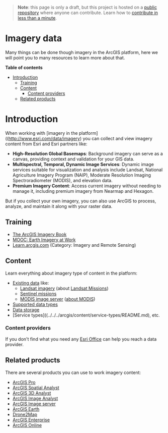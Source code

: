 > **Note**: this page is only a draft, but this project is hosted on a [public repository](https://github.com/hhkaos/awesome-arcgis) where anyone can contribute. Learn how to [contribute in less than a minute](https://github.com/hhkaos/awesome-arcgis/blob/master/CONTRIBUTING.md#contributions).

# Imagery data

Many things can be done though imagery in the ArcGIS platform, here we will point you to many resources to learn more about that.

<!-- START doctoc generated TOC please keep comment here to allow auto update -->
<!-- DON'T EDIT THIS SECTION, INSTEAD RE-RUN doctoc TO UPDATE -->
**Table of contents**

- [Introduction](#introduction)
  - [Training](#training)
  - [Content](#content)
    - [Content providers](#content-providers)
  - [Related products](#related-products)

<!-- END doctoc generated TOC please keep comment here to allow auto update -->

# Introduction

When working with [imagery in the platform]((http://www.esri.com/data/imagery) you can collect and view imagery content from Esri and Esri partners like:

* **High-Resolution Global Basemaps**: Background imagery can serve as a canvas, providing context and validation for your GIS data.
* **Multispectral, Temporal, Dynamic Image Services**: Dynamic image services suitable for visualization and analysis include Landsat, National Agriculture Imagery Program (NAIP), Moderate Resolution Imaging Spectroradiometer (MODIS), and elevation data.
* **Premium Imagery Content**: Access current imagery without needing to manage it, including premium imagery from Nearmap and Hexagon.


But if you collect your own imagery, you can also use ArcGIS to process, analyze, and maintain it along with your raster data.

## Training

* [The ArcGIS Imagery Book](https://learn.arcgis.com/en/arcgis-imagery-book/)
* [MOOC: Earth Imagery at Work](https://www.esri.com/training/catalog/57aba196cbc441087e0d2395/earth-imagery-at-work/)
* [Learn.arcgis.com](https://learn.arcgis.com/en/gallery/) (Category: Imagery and Remote Sensing)


## Content

Learn everything about imagery type of content in the platform:

* [Existing data](../../../arcgis/content/README.md) like:
    * [Landsat imagery](http://www.esri.com/software/landsat-imagery) (about [Landsat Missions](https://landsat.usgs.gov/))
    * [Sentinel missions](https://en.wikipedia.org/wiki/Copernicus_Programme#Sentinel_missions)
    * [MODIS image server](https://modis.arcgis.com/arcgis/rest/services/MODIS/ImageServer) ([about MODIS](https://en.wikipedia.org/wiki/Moderate_Resolution_Imaging_Spectroradiometer))
* [Supported data types](../../../arcgis/content/data-types/README.md)
* [Data storage](../../../arcgis/content/data-storage/README.md)
* [Service types]((../../../arcgis/content/service-types/README.md), etc.

### Content providers

If you don't find what you need any [Esri Office](http://www.esri.com/about-esri/contact) can help you reach a data provider.

## Related products

There are several products you can use to work imagery content:

* [ArcGIS Pro](../../../arcgis/products/arcgis-desktop/arcgis-pro/README.md)
* [ArcGIS Spatial Analyst](../../../arcgis/products/extensions/spatial-analyst/README.md)
* [ArcGIS 3D Analyst](../../../arcgis/products/extensions/3d-analyst/README.md)
* [ArcGIS Image Analyst](../../../arcgis/products/extensions/image-analyst/README.md)
* [ArcGIS Image server](../../../arcgis/products/arcgis-enterprise/arcgis-server/image-server/README.md)
* [ArcGIS Earth](../../../arcgis/products/arcgis-earth/README.md)
* [Drone2Map](../../../arcgis/products/drone2map/README.md)
* [ArcGIS Enterprise](../../../arcgis/products/arcgis-enterprise/README.md)
* [ArcGIS Online](../../../arcgis/products/arcgis-online/README.md)
